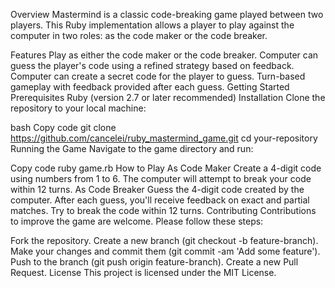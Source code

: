 Overview
Mastermind is a classic code-breaking game played between two players. This Ruby implementation allows a player to play against the computer in two roles: as the code maker or the code breaker.

Features
Play as either the code maker or the code breaker.
Computer can guess the player's code using a refined strategy based on feedback.
Computer can create a secret code for the player to guess.
Turn-based gameplay with feedback provided after each guess.
Getting Started
Prerequisites
Ruby (version 2.7 or later recommended)
Installation
Clone the repository to your local machine:

bash
Copy code
git clone https://github.com/cancelei/ruby_mastermind_game.git
cd your-repository
Running the Game
Navigate to the game directory and run:

Copy code
ruby game.rb
How to Play
As Code Maker
Create a 4-digit code using numbers from 1 to 6.
The computer will attempt to break your code within 12 turns.
As Code Breaker
Guess the 4-digit code created by the computer.
After each guess, you'll receive feedback on exact and partial matches.
Try to break the code within 12 turns.
Contributing
Contributions to improve the game are welcome. Please follow these steps:

Fork the repository.
Create a new branch (git checkout -b feature-branch).
Make your changes and commit them (git commit -am 'Add some feature').
Push to the branch (git push origin feature-branch).
Create a new Pull Request.
License
This project is licensed under the MIT License.
